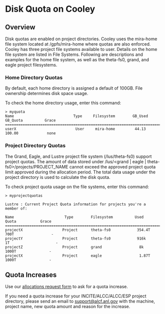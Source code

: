 # Disk Quota on Cooley
## Overview
Disk quotas are enabled on project directories. Cooley uses the mira-home file system located at /gpfs/mira-home where quotas are also enforced. Cooley has three project file systems available to user.   Details on the home file system are listed in File Systems.  Following are descriptions and examples for the home file system, as well as the theta-fs0, grand, and eagle project filesystems.

### Home Directory Quotas
By default, each home directory is assigned a default of 100GB. File ownership determines disk space usage.

To check the home directory usage, enter this command:
```
> myquota
Name                           Type     Filesystem        GB_Used       GB_Quota          Grace
===============================================================================================
userX                           User     mira-home         44.13        100.00             none
```

### Project Directory Quotas
The Grand, Eagle, and Lustre project file system (/lus/theta-fs0) support project quotas. The amount of data stored under /lus/<grand | eagle | theta-fs0>/projects/PROJECT_NAME cannot exceed the approved project quota limit approved during the allocation period. The total data usage under the project directory is used to calculate the disk quota.

To check project quota usage on the file systems, enter this command:
```
> myprojectquotas
 
Lustre : Current Project Quota information for projects you're a member of:
 
Name                       Type        Filesystem          Used             Quota           Grace
===============================================================================================
projectX                  Project      theta-fs0            354.4T           700T                 -
projectY                  Project      theta-fs0            916k              1T                     -
projectZ                  Project      grand                 8k                  1000T               -
projectX                  Project      eagle                 1.87T             1000T               -
```

## Quota Increases
Use our [allocations request form](https://accounts.alcf.anl.gov/allocationRequests) to ask for a quota increase.

If you need a quota increase for your INCITE/ALCC/ALCC/ESP project directory, please send an email to [support@alcf.anl.gov](https://mailto:support@alcf.anl.gov) with the machine, project name, new quota amount and reason for the increase.


